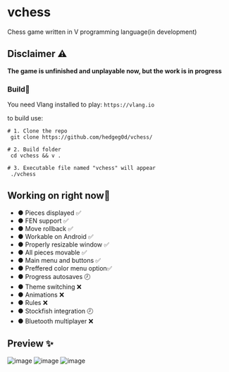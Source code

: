 # vchess
Chess game written in V programming language(in development)

## Disclaimer ⚠️
**The game is unfinished and unplayable now, but the work is in progress**

### Build🔨

You need Vlang installed to play: `https://vlang.io`

to build use:
```
# 1. Clone the repo
 git clone https://github.com/hedgeg0d/vchess/
 
# 2. Build folder
 cd vchess && v .

# 3. Executable file named "vchess" will appear
 ./vchess
```

## Working on right now🔧
- ● Pieces displayed           ✅
- ● FEN support                ✅
- ● Move rollback              ✅
- ● Workable on Android        ✅
- ● Properly resizable window  ✅
- ● All pieces movable         ✅
- ● Main menu and buttons      ✅
- ● Preffered color menu option✅
- ● Progress autosaves         🕗
- ● Theme switching            ❌
- ● Animations                 ❌
- ● Rules                      ❌
- ● Stockfish integration      🕗
- ● Bluetooth multiplayer      ❌

## Preview ✨
![image](https://user-images.githubusercontent.com/83360271/221190798-905c4632-a171-462f-9f60-eb088751c0c9.png)
![image](https://user-images.githubusercontent.com/83360271/221191325-ddc298e1-e620-4282-af34-c3249c7c23a7.png)
![image](https://user-images.githubusercontent.com/83360271/221191050-430a21e7-f946-4a9e-bf5b-a98c8d285b38.png)

